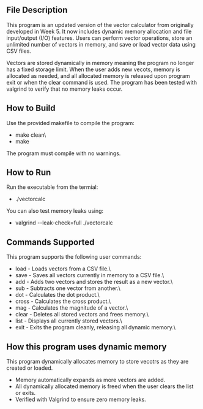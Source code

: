 ## File Description
This program is an updated version of the vector calculator from originally developed in Week 5.
It now includes dynamic memory allocation and file input/output (I/O) features.
Users can perform vector operations, store an unlimited number of vectors in memory, and
save or load vector data using CSV files.

Vectors are stored dynamically in memory meaning the program no longer has a fixed storage limit.
When the user adds new vecots, memory is allocated as needed, and all allocated memory is released
upon program exit or when the clear command is used. The program has been tested with valgrind to verify 
that no memory leaks occur.

## How to Build
Use the provided makefile to compile the program:

  - make clean\
  - make

The program must compile with no warnings.

## How to Run
Run the executable from the termial:

  - ./vectorcalc

You can also test memory leaks using:

  - valgrind --leak-check=full ./vectorcalc

## Commands Supported
This program supports the following user commands: 

  - load <filename> - Loads vectors from a CSV file.\
  - save <filename> - Saves all vectors currently in memory to a CSV file.\
  - add <v1> <v2> - Adds two vectors and stores the result as a new vector.\
  - sub <v1> <v2> - Subtracts one vector from another.\
  - dot <v1> <v2> - Calculates the dot product.\
  - cross <v1> <v2> - Calculates the cross product.\
  - mag <v> - Calculates the magnitude of a vector.\
  - clear - Deletes all stored vectors and frees memory.\
  - list - Displays all currently stored vectors.\
  - exit - Exits the program cleanly, releasing all dynamic memory.\

## How this program uses dynamic memory
This program dynamically allocates memory to store vecotrs as they are created or loaded.
- Memory automatically expands as more vectors are added.
- All dynamically allocated memory is freed when the user clears the list or exits.
- Verified with Valgrind to ensure zero memory leaks. 
  






  
